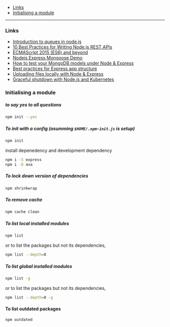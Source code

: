- [Links](#links)
- [Initialising a module](#initialising-a-module)
____

### Links

-	[Introduction to queues in node.js](https://blog.yld.io/2016/05/10/introducing-queues/)
-	[10 Best Practices for Writing Node.js REST APIs](https://medium.com/the-node-js-collection/10-best-practices-for-writing-node-js-rest-apis-7643a7765cd)
-	[ECMAScript 2015 (ES6) and beyond](https://nodejs.org/en/docs/es6/)
-	[Nodejs Express Mongoose Demo](https://github.com/madhums/node-express-mongoose-demo)
-	[How to test your MongoDB models under Node & Express](https://www.terlici.com/2014/09/15/node-testing.html)
-	[Best practices for Express app structure](https://www.terlici.com/2014/08/25/best-practices-express-structure.html)
-	[Uploading files locally with Node & Express](https://www.terlici.com/2015/05/16/uploading-files-locally.html)
- [Graceful shutdown with Node.js and Kubernetes](https://blog.risingstack.com/graceful-shutdown-node-js-kubernetes/)

### Initialising a module

##### to say yes to all questions

```sh
npm init --yes
```

##### To init with a config (asumming `$HOME/.npm-init.js` is setup)

```sh
npm init
```

install depenedency and development dependency
```sh
npm i -S express
npm i -D ava
```

##### To lock down version of dependencies

```sh
npm shrinkwrap
```

##### To remove cache

```sh
npm cache clean
```

##### To list local installed modules

```sh
npm list
```

or to list the packages but not its dependencies,

```sh
npm list --depth=0
```
##### To list global installed modules

```sh
npm list -g
```

or to list the packages but not its dependencies,

```sh
npm list --depth=0 -g
```

#### To list outdated packages

```sh
npm outdated
```
